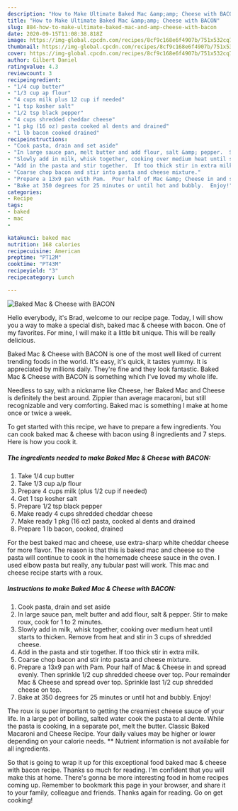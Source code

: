 ```yaml
---
description: "How to Make Ultimate Baked Mac &amp;amp; Cheese with BACON"
title: "How to Make Ultimate Baked Mac &amp;amp; Cheese with BACON"
slug: 884-how-to-make-ultimate-baked-mac-and-amp-cheese-with-bacon
date: 2020-09-15T11:08:38.818Z
image: https://img-global.cpcdn.com/recipes/8cf9c168e6f4907b/751x532cq70/baked-mac-cheese-with-bacon-recipe-main-photo.jpg
thumbnail: https://img-global.cpcdn.com/recipes/8cf9c168e6f4907b/751x532cq70/baked-mac-cheese-with-bacon-recipe-main-photo.jpg
cover: https://img-global.cpcdn.com/recipes/8cf9c168e6f4907b/751x532cq70/baked-mac-cheese-with-bacon-recipe-main-photo.jpg
author: Gilbert Daniel
ratingvalue: 4.3
reviewcount: 3
recipeingredient:
- "1/4 cup butter"
- "1/3 cup ap flour"
- "4 cups milk plus 12 cup if needed"
- "1 tsp kosher salt"
- "1/2 tsp black pepper"
- "4 cups shredded cheddar cheese"
- "1 pkg (16 oz) pasta cooked al dents and drained"
- "1 lb bacon cooked drained"
recipeinstructions:
- "Cook pasta, drain and set aside"
- "In large sauce pan, melt butter and add flour, salt &amp; pepper.  Stir to make roux, cook for 1 to 2 minutes."
- "Slowly add in milk, whisk together, cooking over medium heat until starts to thicken. Remove from heat and stir in 3 cups of shredded cheese."
- "Add in the pasta and stir together.  If too thick stir in extra milk."
- "Coarse chop bacon and stir into pasta and cheese mixture."
- "Prepare a 13x9 pan with Pam.  Pour half of Mac &amp; Cheese in and spread evenly.  Then sprinkle 1/2 cup shredded cheese over top.  Pour remainder Mac &amp; Cheese and spread over top.   Sprinkle last 1/2 cup shredded cheese on top."
- "Bake at 350 degrees for 25 minutes or until hot and bubbly.  Enjoy!"
categories:
- Recipe
tags:
- baked
- mac
- 

katakunci: baked mac  
nutrition: 168 calories
recipecuisine: American
preptime: "PT12M"
cooktime: "PT43M"
recipeyield: "3"
recipecategory: Lunch

---
```



![Baked Mac &amp; Cheese with BACON](https://img-global.cpcdn.com/recipes/8cf9c168e6f4907b/751x532cq70/baked-mac-cheese-with-bacon-recipe-main-photo.jpg)

Hello everybody, it's Brad, welcome to our recipe page. Today, I will show you a way to make a special dish, baked mac &amp; cheese with bacon. One of my favorites. For mine, I will make it a little bit unique. This will be really delicious.

Baked Mac &amp; Cheese with BACON is one of the most well liked of current trending foods in the world. It's easy, it's quick, it tastes yummy. It is appreciated by millions daily. They're fine and they look fantastic. Baked Mac &amp; Cheese with BACON is something which I've loved my whole life.

Needless to say, with a nickname like Cheese, her Baked Mac and Cheese is definitely the best around. Zippier than average macaroni, but still recognizable and very comforting. Baked mac is something I make at home once or twice a week.


To get started with this recipe, we have to prepare a few ingredients. You can cook baked mac &amp; cheese with bacon using 8 ingredients and 7 steps. Here is how you cook it.

<!--inarticleads1-->

##### The ingredients needed to make Baked Mac &amp; Cheese with BACON:

1. Take 1/4 cup butter
1. Take 1/3 cup a/p flour
1. Prepare 4 cups milk (plus 1/2 cup if needed)
1. Get 1 tsp kosher salt
1. Prepare 1/2 tsp black pepper
1. Make ready 4 cups shredded cheddar cheese
1. Make ready 1 pkg (16 oz) pasta, cooked al dents and drained
1. Prepare 1 lb bacon, cooked, drained


For the best baked mac and cheese, use extra-sharp white cheddar cheese for more flavor. The reason is that this is baked mac and cheese so the pasta will continue to cook in the homemade cheese sauce in the oven. I used elbow pasta but really, any tubular past will work. This mac and cheese recipe starts with a roux. 

<!--inarticleads2-->

##### Instructions to make Baked Mac &amp; Cheese with BACON:

1. Cook pasta, drain and set aside
1. In large sauce pan, melt butter and add flour, salt &amp; pepper.  Stir to make roux, cook for 1 to 2 minutes.
1. Slowly add in milk, whisk together, cooking over medium heat until starts to thicken. Remove from heat and stir in 3 cups of shredded cheese.
1. Add in the pasta and stir together.  If too thick stir in extra milk.
1. Coarse chop bacon and stir into pasta and cheese mixture.
1. Prepare a 13x9 pan with Pam.  Pour half of Mac &amp; Cheese in and spread evenly.  Then sprinkle 1/2 cup shredded cheese over top.  Pour remainder Mac &amp; Cheese and spread over top.   Sprinkle last 1/2 cup shredded cheese on top.
1. Bake at 350 degrees for 25 minutes or until hot and bubbly.  Enjoy!


The roux is super important to getting the creamiest cheese sauce of your life. In a large pot of boiling, salted water cook the pasta to al dente. While the pasta is cooking, in a separate pot, melt the butter. Classic Baked Macaroni and Cheese Recipe. Your daily values may be higher or lower depending on your calorie needs. ** Nutrient information is not available for all ingredients. 

So that is going to wrap it up for this exceptional food baked mac &amp; cheese with bacon recipe. Thanks so much for reading. I'm confident that you will make this at home. There's gonna be more interesting food in home recipes coming up. Remember to bookmark this page in your browser, and share it to your family, colleague and friends. Thanks again for reading. Go on get cooking!
